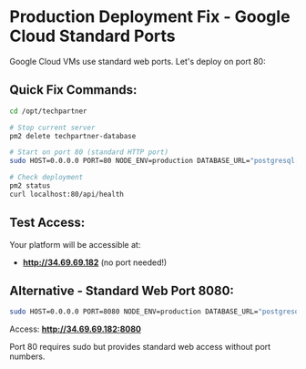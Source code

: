 # Production Deployment Fix - Google Cloud Standard Ports

Google Cloud VMs use standard web ports. Let's deploy on port 80:

## Quick Fix Commands:

```bash
cd /opt/techpartner

# Stop current server
pm2 delete techpartner-database

# Start on port 80 (standard HTTP port)
sudo HOST=0.0.0.0 PORT=80 NODE_ENV=production DATABASE_URL="postgresql://neondb_owner:npg_6GmN5JQnPXbg@ep-calm-snow-aev1ojm4-pooler.c-2.us-east-2.aws.neon.tech/neondb?sslmode=require&channel_binding=require" pm2 start dist/index.js --name "techpartner-database"

# Check deployment
pm2 status
curl localhost:80/api/health
```

## Test Access:
Your platform will be accessible at:
- **http://34.69.69.182** (no port needed!)

## Alternative - Standard Web Port 8080:
```bash
sudo HOST=0.0.0.0 PORT=8080 NODE_ENV=production DATABASE_URL="postgresql://neondb_owner:npg_6GmN5JQnPXbg@ep-calm-snow-aev1ojm4-pooler.c-2.us-east-2.aws.neon.tech/neondb?sslmode=require&channel_binding=require" pm2 start dist/index.js --name "techpartner-database"
```
Access: **http://34.69.69.182:8080**

Port 80 requires sudo but provides standard web access without port numbers.